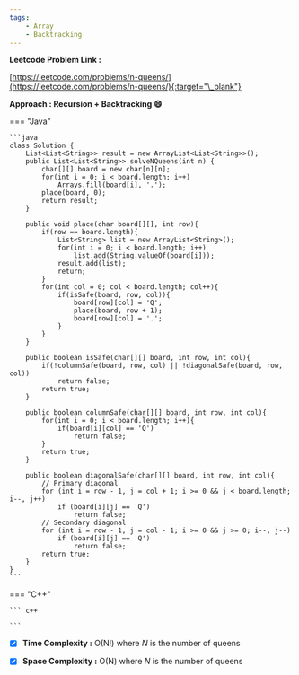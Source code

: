 ```yaml
---
tags:
    - Array
    - Backtracking
---
```


**Leetcode Problem Link :**

[https://leetcode.com/problems/n-queens/](https://leetcode.com/problems/n-queens/){:target="\_blank"}

**Approach : Recursion + Backtracking :smile:**

=== "Java"

    ```java
    class Solution {
        List<List<String>> result = new ArrayList<List<String>>();
        public List<List<String>> solveNQueens(int n) {
            char[][] board = new char[n][n];
            for(int i = 0; i < board.length; i++)
                Arrays.fill(board[i], '.');
            place(board, 0);
            return result;
        }

        public void place(char board[][], int row){
            if(row == board.length){
                List<String> list = new ArrayList<String>();
                for(int i = 0; i < board.length; i++)
                    list.add(String.valueOf(board[i]));
                result.add(list);
                return;
            }
            for(int col = 0; col < board.length; col++){
                if(isSafe(board, row, col)){
                    board[row][col] = 'Q';
                    place(board, row + 1);
                    board[row][col] = '.';
                }
            }
        }

        public boolean isSafe(char[][] board, int row, int col){
            if(!columnSafe(board, row, col) || !diagonalSafe(board, row, col))
                return false;
            return true;
        }

        public boolean columnSafe(char[][] board, int row, int col){
            for(int i = 0; i < board.length; i++){
                if(board[i][col] == 'Q')
                    return false;
            }
            return true;
        }

        public boolean diagonalSafe(char[][] board, int row, int col){
            // Primary diagonal
            for (int i = row - 1, j = col + 1; i >= 0 && j < board.length; i--, j++)
                if (board[i][j] == 'Q')
                    return false;
            // Secondary diagonal
            for (int i = row - 1, j = col - 1; i >= 0 && j >= 0; i--, j--)
                if (board[i][j] == 'Q')
                    return false;
            return true;
        }
    }
    ```

=== "C++"

    ``` c++

    ```

-   [x] **Time Complexity :** O(N!) where _N_ is the number of queens

-   [x] **Space Complexity :** O(N) where _N_ is the number of queens
